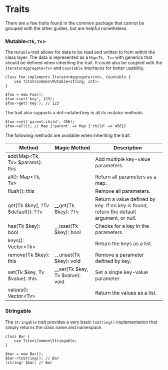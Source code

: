 # Traits #

There are a few traits found in the common package that cannot be grouped with the other guides, but are helpful 
nonetheless.

### Mutable<`Tk`, `Tv`> ###

The `Mutable` trait allows for data to be read and written to from within the class layer. 
The data is represented as a `Map<Tk, Tv>` with generics that should be defined when inheriting the trait.
It could also be coupled with the `IteratorAggregate<Tv>` and `Countable` interfaces for better usability.

```hack
class Foo implements IteratorAggregate<int>, Countable {
    use Titon\Common\Mutable<string, int>;
}

$foo = new Foo();
$foo->set('key', 123);
$foo->get('key'); // 123
```

The trait also supports a dot-notated key in all its mutator methods.

```hack
$foo->set('parent.child', 456);
$foo->all(); // Map {'parent' => Map {'child' => 456}}
```

The following methods are available when inheriting the trait.

<table class="table is-striped">
    <thead>
        <tr>
            <th>Method</th>
            <th>Magic Method</th>
            <th>Description</th>
        </tr>
    </thead>
    <tbody>
        <tr>
            <td>add(Map&lt;Tk, Tv&gt; $params): this</td>
            <td></td>
            <td>Add multiple key-value parameters.</td>
        </tr>
        <tr>
            <td>all(): Map&lt;Tk, Tv&gt;</td>
            <td></td>
            <td>Return all parameters as a map.</td>
        </tr>
        <tr>
            <td>flush(): this</td>
            <td></td>
            <td>Remove all parameters.</td>
        </tr>
        <tr>
            <td>get(Tk $key[, ?Tv $default]): ?Tv</td>
            <td>__get(Tk $key): ?Tv</td>
            <td>Return a value defined by key. If no key is found, return the default argument, or null.</td>
        </tr>
        <tr>
            <td>has(Tk $key): bool</td>
            <td>__isset(Tk $key): bool</td>
            <td>Checks for a key in the parameters.</td>
        </tr>
        <tr>
            <td>keys(): Vector&lt;Tk&gt;</td>
            <td></td>
            <td>Return the keys as a list.</td>
        </tr>
        <tr>
            <td>remove(Tk $key): this</td>
            <td>__unset(Tk $key): void</td>
            <td>Remove a parameter defined by key.</td>
        </tr>
        <tr>
            <td>set(Tk $key, Tv $value): this</td>
            <td>__set(Tk $key, Tv $value): void</td>
            <td>Set a single key-value parameter.</td>
        </tr>
        <tr>
            <td>values(): Vector&lt;Tv&gt;</td>
            <td></td>
            <td>Return the values as a list.</td>
        </tr>
    </tbody>
</table>

### Stringable ###

The `Stringable` trait provides a very basic `toString()` implementation that simply returns the class name and namespace. 

```hack
class Bar {
    use Titon\Common\Stringable;
}

$bar = new Bar();
$bar->toString(); // Bar
(string) $bar; // Bar
```